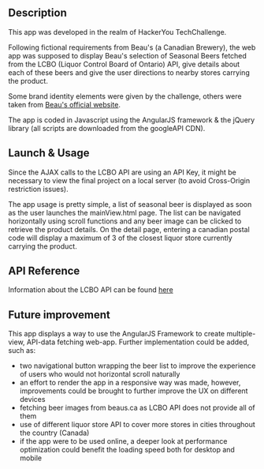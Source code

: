 ## Description

This app was developed in the realm of HackerYou TechChallenge. 

Following fictional requirements from Beau's (a Canadian Brewery), the web app was supposed to display Beau's selection of Seasonal Beers fetched from the LCBO (Liquor Control Board of Ontario) API, give details about each of these beers and give the user directions to nearby stores carrying the product.

Some brand identity elements were given by the challenge, others were taken from [Beau's official website](http://beaus.ca).

The app is coded in Javascript using the AngularJS framework & the jQuery library (all scripts are downloaded from the googleAPI CDN).

## Launch & Usage

Since the AJAX calls to the LCBO API are using an API Key, it might be necessary to view the final project on a local server (to avoid Cross-Origin restriction issues). 

The app usage is pretty simple, a list of seasonal beer is displayed as soon as the user launches the mainView.html page. The list can be navigated horizontally using scroll functions and any beer image can be clicked to retrieve the product details. On the detail page, entering a canadian postal code will display a maximum of 3 of the closest liquor store currently carrying the product.  

## API Reference

Information about the LCBO API can be found [here](https://lcboapi.com/docs/v1)

## Future improvement

This app displays a way to use the AngularJS Framework to create multiple-view, API-data fetching web-app. Further implementation could be added, such as: 
* two navigational button wrapping the beer list to improve the experience of users who would not horizontal scroll naturally
* an effort to render the app in a responsive way was made, however, improvements could be brought to further improve the UX on different devices
* fetching beer images from beaus.ca as LCBO API does not provide all of them
* use of different liquor store API to cover more stores in cities throughout the country (Canada)
* if the app were to be used online, a deeper look at performance optimization could benefit the loading speed both for desktop and mobile 

